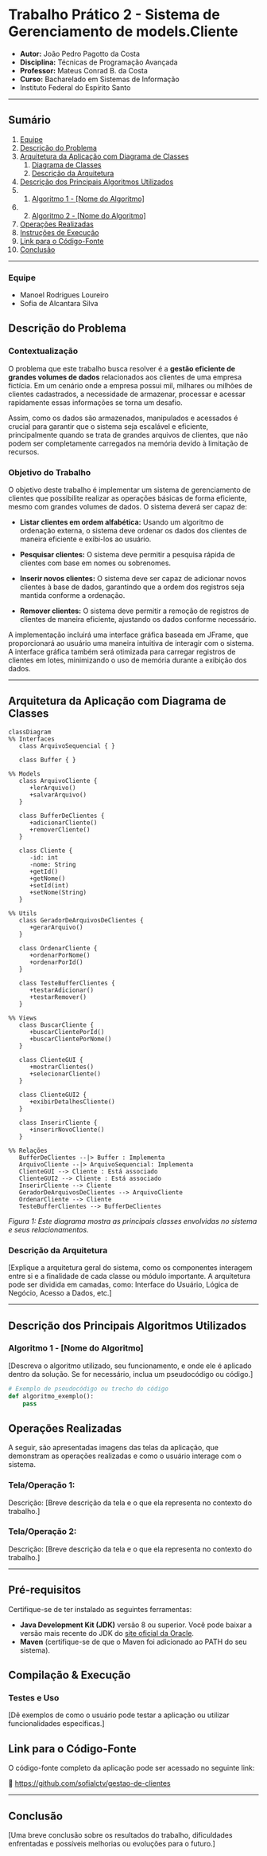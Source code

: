 # Trabalho Prático 2 - Sistema de Gerenciamento de models.Cliente

* **Autor:** João Pedro Pagotto da Costa
* **Disciplina:** Técnicas de Programação Avançada  
* **Professor:** Mateus Conrad B. da Costa
* **Curso:** Bacharelado em Sistemas de Informação 
* Instituto Federal do Espírito Santo  

---

## Sumário
1. [Equipe](#equipe)
2. [Descrição do Problema](#descrição-do-problema)
3. [Arquitetura da Aplicação com Diagrama de Classes](#arquitetura-da-aplicação-com-diagrama-de-classes)
   1. [Diagrama de Classes](#diagrama-de-classes)
   2. [Descrição da Arquitetura](#descrição-da-arquitetura)
6. [Descrição dos Principais Algoritmos Utilizados](#descrição-dos-principais-algoritmos-utilizados)
7.    1. [Algoritmo 1 - [Nome do Algoritmo]](#algoritmo-1---nome-do-algoritmo)
8.    2. [Algoritmo 2 - [Nome do Algoritmo]](#algoritmo-2---nome-do-algoritmo)
9. [Operações Realizadas](#operações-realizadas)
10. [Instruções de Execução](#instruções-de-execução)
11. [Link para o Código-Fonte](#link-para-o-código-fonte)
12. [Conclusão](#conclusão)

---
### Equipe

- Manoel Rodrigues Loureiro
- Sofia de Alcantara Silva

## Descrição do Problema

### Contextualização

O problema que este trabalho busca resolver é a **gestão eficiente de grandes volumes de dados** relacionados aos clientes de uma empresa fictícia. Em um cenário onde a empresa possui mil, milhares ou milhões de clientes cadastrados, a necessidade de armazenar, processar e acessar rapidamente essas informações se torna um desafio. 

Assim, como os dados são armazenados, manipulados e acessados é crucial para garantir que o sistema seja escalável e eficiente, principalmente quando se trata de grandes arquivos de clientes, que não podem ser completamente carregados na memória devido à limitação de recursos.

### Objetivo do Trabalho

O objetivo deste trabalho é implementar um sistema de gerenciamento de clientes que possibilite realizar as operações básicas de forma eficiente, mesmo com grandes volumes de dados. O sistema deverá ser capaz de:

- **Listar clientes em ordem alfabética:** Usando um algoritmo de ordenação externa, o sistema deve ordenar os dados dos clientes de maneira eficiente e exibi-los ao usuário.

- **Pesquisar clientes:** O sistema deve permitir a pesquisa rápida de clientes com base em nomes ou sobrenomes.

- **Inserir novos clientes:** O sistema deve ser capaz de adicionar novos clientes à base de dados, garantindo que a ordem dos registros seja mantida conforme a ordenação.

- **Remover clientes:** O sistema deve permitir a remoção de registros de clientes de maneira eficiente, ajustando os dados conforme necessário.

A implementação incluirá uma interface gráfica baseada em JFrame, que proporcionará ao usuário uma maneira intuitiva de interagir com o sistema. A interface gráfica também será otimizada para carregar registros de clientes em lotes, minimizando o uso de memória durante a exibição dos dados.

---

## Arquitetura da Aplicação com Diagrama de Classes

```mermaid
classDiagram
%% Interfaces
   class ArquivoSequencial { }

   class Buffer { }

%% Models
   class ArquivoCliente {
      +lerArquivo()
      +salvarArquivo()
   }

   class BufferDeClientes {
      +adicionarCliente()
      +removerCliente()
   }

   class Cliente {
      -id: int
      -nome: String
      +getId()
      +getNome()
      +setId(int)
      +setNome(String)
   }

%% Utils
   class GeradorDeArquivosDeClientes {
      +gerarArquivo()
   }

   class OrdenarCliente {
      +ordenarPorNome()
      +ordenarPorId()
   }

   class TesteBufferClientes {
      +testarAdicionar()
      +testarRemover()
   }

%% Views
   class BuscarCliente {
      +buscarClientePorId()
      +buscarClientePorNome()
   }

   class ClienteGUI {
      +mostrarClientes()
      +selecionarCliente()
   }

   class ClienteGUI2 {
      +exibirDetalhesCliente()
   }

   class InserirCliente {
      +inserirNovoCliente()
   }

%% Relações
   BufferDeClientes --|> Buffer : Implementa
   ArquivoCliente --|> ArquivoSequencial: Implementa
   ClienteGUI --> Cliente : Está associado
   ClienteGUI2 --> Cliente : Está associado
   InserirCliente --> Cliente
   GeradorDeArquivosDeClientes --> ArquivoCliente
   OrdenarCliente --> Cliente
   TesteBufferClientes --> BufferDeClientes

```
_Figura 1: Este diagrama mostra as principais classes envolvidas no sistema e seus relacionamentos._

### Descrição da Arquitetura

[Explique a arquitetura geral do sistema, como os componentes interagem entre si e a finalidade de cada classe ou módulo importante. A arquitetura pode ser dividida em camadas, como: Interface do Usuário, Lógica de Negócio, Acesso a Dados, etc.]

---

## Descrição dos Principais Algoritmos Utilizados

### Algoritmo 1 - [Nome do Algoritmo]

[Descreva o algoritmo utilizado, seu funcionamento, e onde ele é aplicado dentro da solução. Se for necessário, inclua um pseudocódigo ou código.]

```python
# Exemplo de pseudocódigo ou trecho do código
def algoritmo_exemplo():
    pass
```

## Operações Realizadas

A seguir, são apresentadas imagens das telas da aplicação, que demonstram as operações realizadas e como o usuário interage com o sistema.

### Tela/Operação 1:
Descrição: [Breve descrição da tela e o que ela representa no contexto do trabalho.]

### Tela/Operação 2:
Descrição: [Breve descrição da tela e o que ela representa no contexto do trabalho.]

---
## Pré-requisitos
Certifique-se de ter instalado as seguintes ferramentas:
- **Java Development Kit (JDK)** versão 8 ou superior. Você pode baixar a versão mais recente do JDK do [site oficial da Oracle](https://www.oracle.com/java/technologies/javase-jdk11-downloads.html).
- **Maven** (certifique-se de que o Maven foi adicionado ao PATH do seu sistema).

## **Compilação & Execução**


### **Testes e Uso**
[Dê exemplos de como o usuário pode testar a aplicação ou utilizar funcionalidades específicas.]

## Link para o Código-Fonte
O código-fonte completo da aplicação pode ser acessado no seguinte link:

🔗 https://github.com/sofialctv/gestao-de-clientes

---
## Conclusão
[Uma breve conclusão sobre os resultados do trabalho, dificuldades enfrentadas e possíveis melhorias ou evoluções para o futuro.]